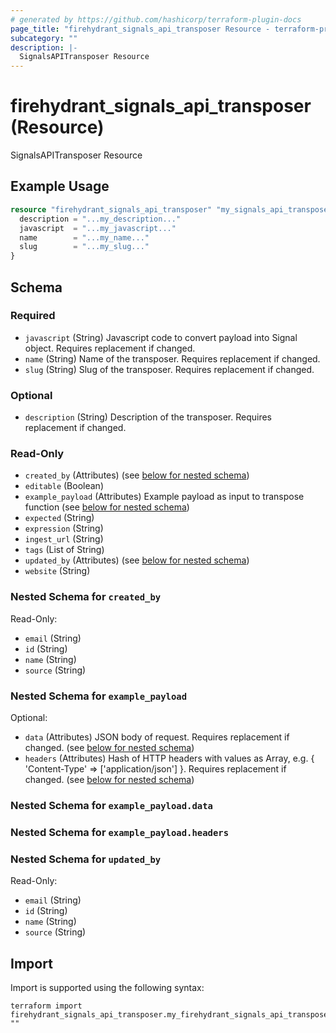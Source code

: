 ```yaml
---
# generated by https://github.com/hashicorp/terraform-plugin-docs
page_title: "firehydrant_signals_api_transposer Resource - terraform-provider-firehydrant"
subcategory: ""
description: |-
  SignalsAPITransposer Resource
---
```


# firehydrant_signals_api_transposer (Resource)

SignalsAPITransposer Resource

## Example Usage

```terraform
resource "firehydrant_signals_api_transposer" "my_signals_api_transposer" {
  description = "...my_description..."
  javascript  = "...my_javascript..."
  name        = "...my_name..."
  slug        = "...my_slug..."
}
```

<!-- schema generated by tfplugindocs -->
## Schema

### Required

- `javascript` (String) Javascript code to convert payload into Signal object. Requires replacement if changed.
- `name` (String) Name of the transposer. Requires replacement if changed.
- `slug` (String) Slug of the transposer. Requires replacement if changed.

### Optional

- `description` (String) Description of the transposer. Requires replacement if changed.

### Read-Only

- `created_by` (Attributes) (see [below for nested schema](#nestedatt--created_by))
- `editable` (Boolean)
- `example_payload` (Attributes) Example payload as input to transpose function (see [below for nested schema](#nestedatt--example_payload))
- `expected` (String)
- `expression` (String)
- `ingest_url` (String)
- `tags` (List of String)
- `updated_by` (Attributes) (see [below for nested schema](#nestedatt--updated_by))
- `website` (String)

<a id="nestedatt--created_by"></a>
### Nested Schema for `created_by`

Read-Only:

- `email` (String)
- `id` (String)
- `name` (String)
- `source` (String)


<a id="nestedatt--example_payload"></a>
### Nested Schema for `example_payload`

Optional:

- `data` (Attributes) JSON body of request. Requires replacement if changed. (see [below for nested schema](#nestedatt--example_payload--data))
- `headers` (Attributes) Hash of HTTP headers with values as Array, e.g. { 'Content-Type' => ['application/json'] }. Requires replacement if changed. (see [below for nested schema](#nestedatt--example_payload--headers))

<a id="nestedatt--example_payload--data"></a>
### Nested Schema for `example_payload.data`


<a id="nestedatt--example_payload--headers"></a>
### Nested Schema for `example_payload.headers`



<a id="nestedatt--updated_by"></a>
### Nested Schema for `updated_by`

Read-Only:

- `email` (String)
- `id` (String)
- `name` (String)
- `source` (String)

## Import

Import is supported using the following syntax:

```shell
terraform import firehydrant_signals_api_transposer.my_firehydrant_signals_api_transposer ""
```
